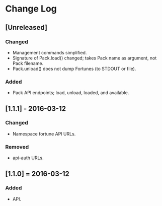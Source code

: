 # Change Log

## [Unreleased]
### Changed
- Management commands simplified.
- Signature of Pack.load() changed; takes Pack name as argument, not Pack filename.
- Pack.unload() does not dump Fortunes (to STDOUT or file).

### Added
- Pack API endpoints; load, unload, loaded, and available.

## [1.1.1] - 2016-03-12
### Changed
- Namespace fortune API URLs.

### Removed
- api-auth URLs.

## [1.1.0] = 2016-03-12
### Added
- API.
